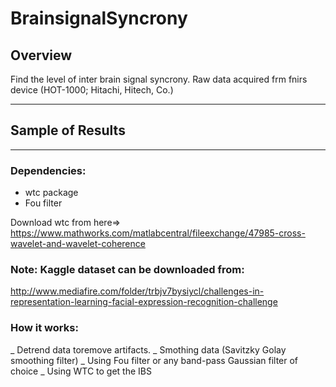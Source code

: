 # BrainsignalSyncrony
## Overview
Find the level of inter brain signal syncrony.
Raw data acquired frm fnirs device (HOT-1000; Hitachi, Hitech, Co.)
___
## Sample of Results


___


### Dependencies:
* wtc package
* Fou filter


Download wtc from here=> https://www.mathworks.com/matlabcentral/fileexchange/47985-cross-wavelet-and-wavelet-coherence

### Note: Kaggle dataset can be downloaded from:
http://www.mediafire.com/folder/trbjv7bysiycl/challenges-in-representation-learning-facial-expression-recognition-challenge

### How it works:
_ Detrend data toremove artifacts.
_ Smothing data (Savitzky Golay smoothing filter)
_ Using Fou filter or any band-pass Gaussian filter of choice
_ Using WTC to get the IBS


